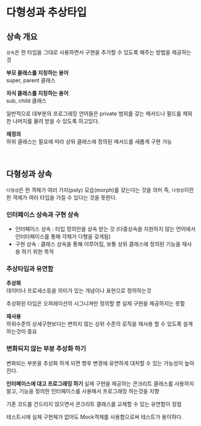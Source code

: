 # 다형성과 추상타입

## 상속 개요
`상속`은 한 타입을 그대로 사용하면서 구현을 추가할 수 있도록 해주는 방법을 제공하는 것 

**부모 클래스를 지칭하는 용어**</br>
super, parent 클래스

**자식 클래스를 지칭하는 용어**</br>
sub, child 클래스

일반적으로 대부분의 프로그래밍 언어들은 private 범위를 갖는 메서드나 필드를 제외한 나머지를 물려 받을 수 있도록 하고있다.

**재정의**</br>
하위 클래스는 필요에 따라 상위 클래스에 정의된 메서드를 새롭게 구현 가능

</br>

## 다형성과 상속
`다형성`은 한 객체가 여러 가지(poly) 모습(morph)를 갖는다는 것을 의미
즉, `다형성`이란 한 객체가 여러 타입을 가질 수 있다는 것을 뜻한다.


### 인터페이스 상속과 구현 상속
- 인터페이스 상속 : 타입 정의만을 상속 받는 것 (다중상속을 지원하지 않는 언어에서 인터터페이스를 통해 갹체가 다형을 갖게됨)
- 구현 상속 : 클래스 상속을 통해 이루어짐, 보통 상위 클래스에 정의된 기능을 재사용 하기 위한 목적 

### 추상타입과 유연함

**추상화**</br>
데이터나 프로세스등을 의미가 있는 개념이나 표현으로 정의하는것

추상화된 타입은 오퍼레이션의 시그니쳐만 정의할 뿐 실제 구현을 제공하지는 못함

**재사용**</br>
하위수준의 상세구현보다는 변하지 않는 상위 수준의 로직을 재사용 할 수 있도록 설계하는것이 중요

### 변화되지 않는 부분 추상화 하기
변화되는 부분을 추상화 하게 되면 향후 변경에 유연하게 대처할 수 있는 가능성이 높아진다.

**인터페이스에 대고 프로그래밍 하기**
실제 구현을 제공하는 콘크리트 클래스를 사용하지 말고, 기능을 정의한 인터페이스를 사용해서 프로그래밍 하는것을 지향

기존 코드를 건드리지 않으면서 콘크리트 클래스를 교체할 수 있는 유연함이 장점

테스트시에 실제 구현체가 없어도 Mock객체를 사용함으로써 테스트가 용이하다.
